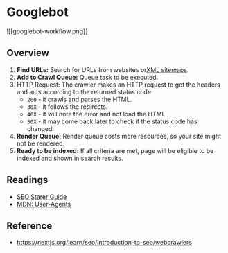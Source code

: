 # Googlebot
![[googlebot-workflow.png]]
## Overview
1. **Find URLs:** Search for URLs from websites or[XML sitemaps](https://developers.google.com/search/docs/advanced/sitemaps/overview).
2. **Add to Crawl Queue:** Queue task to be executed.
3. HTTP Request: The crawler makes an HTTP request to get the headers and acts according to the returned status code
	-   `200` - it crawls and parses the HTML.
	-   `30X` - it follows the redirects.
	-   `40X` - it will note the error and not load the HTML
	-   `50X` - it may come back later to check if the status code has changed.
4. **Render Queue:** Render queue costs more resources, so your site might not be rendered. 
5. **Ready to be indexed:** If all criteria are met, page will be eligible to be indexed and shown in search results.


## Readings
- [SEO Starer Guide](https://developers.google.com/search/docs/beginner/seo-starter-guide)
- [MDN: User-Agents](https://developer.mozilla.org/es/docs/Web/HTTP/Headers/User-Agent)

## Reference
- https://nextjs.org/learn/seo/introduction-to-seo/webcrawlers


